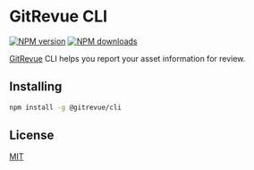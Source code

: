# GitRevue CLI

[![NPM version](https://img.shields.io/npm/v/@gitrevue/cli.svg)](https://www.npmjs.com/package/@gitrevue/cli)
[![NPM downloads](https://img.shields.io/npm/dm/@gitrevue/cli.svg)](https://www.npmjs.com/package/@gitrevue/cli)

[GitRevue](https://gitrevue.io) CLI helps you report your asset information for review.

## Installing

```bash
npm install -g @gitrevue/cli
```

## License

[MIT](https://github.com/gitrevue/sdk-js/blob/master/LICENSE)

